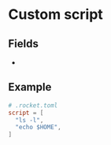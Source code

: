 # Custom script

## Fields

-

## Example

```toml
# .rocket.toml
script = [
  "ls -l",
  "echo $HOME",  
]
```
